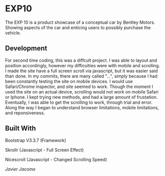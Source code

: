 # EXP10

The EXP 10 is a product showcase of a conceptual car by Bentley Motors. Showing aspects of the car and enticing users to possibly purchase the vehicle.


## Development
For second time coding, this was a diffcult project. I was able to layout and position accordingly, however my difficulties were with mobile and scrolling. I made the site have a full screen scroll via javascript, but it was easier said than done. In my commits, there are many called "...", simply because I had been constantly testing the site on mobile devices. I would use Safari/Chrome inspector, and site seemed to work. Though the moment I used the site on an actual device, scrolling would not work on mobile Safari or Iphone. I kept trying new methods, and had a large amount of frustation. Eventually, I was able to get the scrolling to work, through trial and error.  Along the way I began to understand browser limitations, mobile limitations, and reponsiveness.


## Built With
Bootstrap V3.3.7 (Framework)

Skrollr (Javascript - Full Screen Effect)

Nicescroll (Javascript - Changed Scrolling Speed)




_Javier Jacome_
